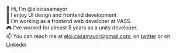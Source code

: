👋 Hi, I’m @eloicasamayor
<br>👀 I enjoy UI design and frontend development.
<br>🥰 I’m working as a frontend web developer at VASS.
<br>🎮 I've worked for almost 5 years as a unity developer.
<br>📫 You can reach me at eloi.casamayor@gmail.com, on [twitter](https://twitter.com/eloicasamayor) or on [Linkedin](https://www.linkedin.com/in/eloicasamayor/)

<!---
eloicasamayor/eloicasamayor is a ✨ special ✨ repository because its `README.md` (this file) appears on your GitHub profile.
You can click the Preview link to take a look at your changes.
--->
